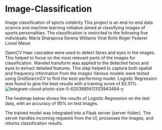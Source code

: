 # Image-Classification
Image classification of sports celebrity This project is an end-to-end data science and machine learning initiative aimed at classifying images of sports personalities. The classification is restricted to the following five individuals: Maria Sharapova Serena Williams Virat Kohli Roger Federer Lionel Messi

OpenCV Haar cascades were used to detect faces and eyes in the images. This helped to focus on the most relevant parts of the images for classification. Wavelet transform was applied to the detected faces and eyes to extract detailed features. This step helped to capture both spatial and frequency information from the images Various models were tested using GridSearchCV to find the best-performing model. Logistic Regression was found to give the best results with a training score of 82.01%. 
![telegram-cloud-photo-size-5-6203985611333943484-y](https://github.com/user-attachments/assets/113aef57-c589-40f6-ba2e-b54192f9bc0e)

The heatmap below shows the results of Logistic Regression on the test data, with an accuracy of 95% on test images. 




The trained model was integrated into a Flask server (server folder). The server handles incoming requests from the UI, processes the images, and returns classification results.
